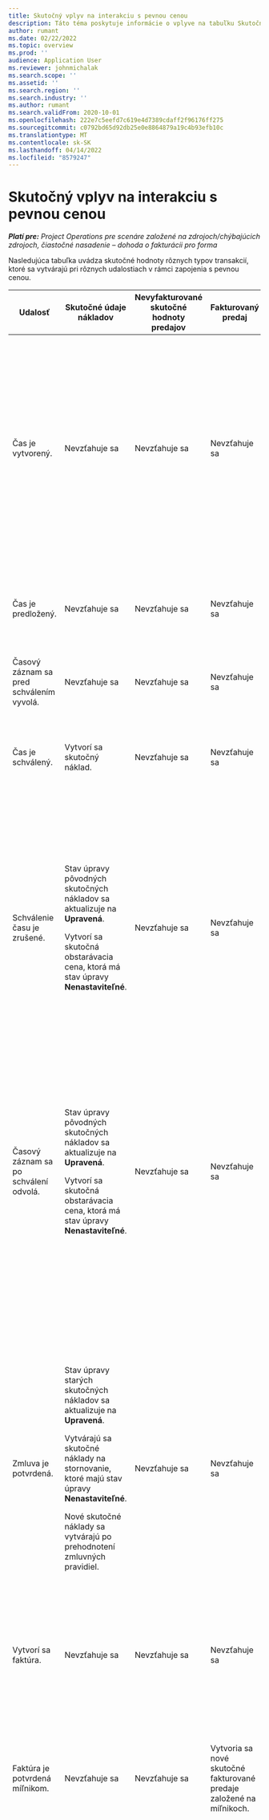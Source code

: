 ```yaml
---
title: Skutočný vplyv na interakciu s pevnou cenou
description: Táto téma poskytuje informácie o vplyve na tabuľku Skutočné údaje pri rôznych udalostiach počas životného cyklu zapojenia s pevnou cenou v spoločnosti Microsoft Dynamics 365 Project Operations.
author: rumant
ms.date: 02/22/2022
ms.topic: overview
ms.prod: ''
audience: Application User
ms.reviewer: johnmichalak
ms.search.scope: ''
ms.assetid: ''
ms.search.region: ''
ms.search.industry: ''
ms.author: rumant
ms.search.validFrom: 2020-10-01
ms.openlocfilehash: 222e7c5eefd7c619e4d7389cdaff2f96176ff275
ms.sourcegitcommit: c0792bd65d92db25e0e8864879a19c4b93efb10c
ms.translationtype: MT
ms.contentlocale: sk-SK
ms.lasthandoff: 04/14/2022
ms.locfileid: "8579247"
---
```

# <a name="actuals-impact-in-a-fixed-price-engagement"></a>Skutočný vplyv na interakciu s pevnou cenou

_**Platí pre:** Project Operations pre scenáre založené na zdrojoch/chýbajúcich zdrojoch, čiastočné nasadenie – dohoda o fakturácii pro forma_

Nasledujúca tabuľka uvádza skutočné hodnoty rôznych typov transakcií, ktoré sa vytvárajú pri rôznych udalostiach v rámci zapojenia s pevnou cenou.

| Udalosť | Skutočné údaje nákladov | Nevyfakturované skutočné hodnoty predajov | Fakturovaný predaj | Príklad |
|---|---|---|---|---|
| Čas je vytvorený. | Nevzťahuje sa | Nevzťahuje sa | Nevzťahuje sa | <p>Bob Kozack z organizačnej jednotky Fabrikam US, ktorá má cenu 100 USD (100 USD) za hodinu, pracuje na projekte s názvom „Inštalácia ramena v Adatum“. Tento projekt je namapovaný na spôsob fakturácie s pevnou cenou na riadku zmluvy. Tu je ukážkový časový záznam od Boba Kozaka:</p><p>Bob Kozack - 8 hodín</p> |
| Čas je predložený. | Nevzťahuje sa | Nevzťahuje sa | Nevzťahuje sa | Pre časový záznam sa vytvorí riadok nákladového denníka. Predvolená nákladová sadzba sa zadá do účtovného zápisu. |
| Časový záznam sa pred schválením vyvolá. | Nevzťahuje sa | Nevzťahuje sa | Nevzťahuje sa | |
| Čas je schválený. | Vytvorí sa skutočný náklad. | Nevzťahuje sa | Nevzťahuje sa | <p>Nová skutočnosť, ktorá sa vytvorí:</p><ul><li>**Skutočné náklady:** Bob Kozack, 8 hodín, USD 800</li></ul> |
| Schválenie času je zrušené. | <p>Stav úpravy pôvodných skutočných nákladov sa aktualizuje na **Upravená**.</p><p>Vytvorí sa skutočná obstarávacia cena, ktorá má stav úpravy **Nenastaviteľné**.</p> | Nevzťahuje sa | Nevzťahuje sa | <p>Existujúce skutočné, ktoré sa aktualizujú:</p><ul><li>**Skutočné náklady:** Bob Kozack, 8 hodín, USD 800, *Upravená*</li></ul><p>Nová skutočnosť, ktorá sa vytvorí na zvrátenie predchádzajúceho finančného vplyvu:</p><ul><li>**Skutočné náklady:** Bob Kozack, (8 hodín), (800 USD), *Nenastaviteľné*</li></ul> |
| Časový záznam sa po schválení odvolá. | <p>Stav úpravy pôvodných skutočných nákladov sa aktualizuje na **Upravená**.</p><p>Vytvorí sa skutočná obstarávacia cena, ktorá má stav úpravy **Nenastaviteľné**.</p> | Nevzťahuje sa | Nevzťahuje sa | <p>Existujúce skutočné, ktoré sa aktualizujú:</p><ul><li>**Skutočné náklady:** Bob Kozack, 8 hodín, USD 800, *Upravená*</li></ul><p>Nová skutočnosť, ktorá sa vytvorí na zvrátenie predchádzajúceho finančného vplyvu:</p><ul><li>**Skutočné náklady:** Bob Kozack, (8 hodín), (800 USD), *Nenastaviteľné*</li></ul> |
| Zmluva je potvrdená. | <p>Stav úpravy starých skutočných nákladov sa aktualizuje na **Upravená**.</p><p>Vytvárajú sa skutočné náklady na stornovanie, ktoré majú stav úpravy **Nenastaviteľné**.</p><p>Nové skutočné náklady sa vytvárajú po prehodnotení zmluvných pravidiel.</p> | Nevzťahuje sa | Nevzťahuje sa | <p>Existujúce skutočné, ktoré sa aktualizujú:</p><ul><li>**Skutočné náklady:** Bob Kozack, 8 hodín, USD 800, *Upravená*</li></ul><p>Nová skutočnosť, ktorá sa vytvorí na zvrátenie predchádzajúceho finančného vplyvu:</p><ul><li>**Skutočné náklady:** Bob Kozack, (8 hodín), (800 USD), *Nenastaviteľné*</li></ul><p>Nová skutočnosť, ktorá sa vytvorí pre prehodnotený finančný dopad:</p><ul><li>**Skutočné náklady:** Bob Kozack, 8 hodín, USD 800</li></ul> |
| Vytvorí sa faktúra. | Nevzťahuje sa | Nevzťahuje sa | Nevzťahuje sa | |
| Faktúra je potvrdená míľnikom. | Nevzťahuje sa | Nevzťahuje sa | Vytvoria sa nové skutočné fakturované predaje založené na míľnikoch. | <p>Existujúce skutočné, ktoré zostávajú nezmenené:</p><ul><li>**Skutočné náklady:** Bob Kozack, 8 hodín, USD 800</li></ul><p>Nová skutočnosť, ktorá sa vytvorí na zaznamenanie hodnôt fakturovaného predaja:</p><ul><li>**Fakturovaný predaj:** Míľnik, USD 5,000</li></ul> |
| Faktúra je opravená na pripísanie míľnika. | Nevzťahuje sa | Nevzťahuje sa | Vytvoria sa reverzne účtované skutočné tržby. | <p>Existujúce skutočné, ktoré zostávajú nezmenené:</p><ul><li>**Skutočné náklady:** Bob Kozack, 8 hodín, 800 USD</li></ul><p>Existujúce skutočné, ktoré sa aktualizujú:</p><ul><li>**Fakturovaný predaj:** Míľnik, USD 5,000, *Upravená*</li></ul><p>Nová skutočná hodnota, ktorá sa vytvorí na zvrátenie predchádzajúcich fakturovaných predajných hodnôt:</p><ul><li>**Fakturovaný predaj:** míľnik, (5 000 USD), *Nenastaviteľné*</li></ul> |

[!INCLUDE[footer-include](../includes/footer-banner.md)]
